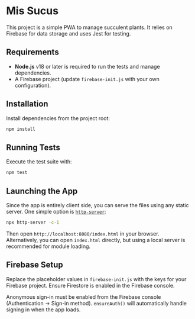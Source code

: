 # Mis Sucus

This project is a simple PWA to manage succulent plants. It relies on Firebase for data storage and uses Jest for testing.

## Requirements

- **Node.js** v18 or later is required to run the tests and manage dependencies.
- A Firebase project (update `firebase-init.js` with your own configuration).

## Installation

Install dependencies from the project root:

```bash
npm install
```

## Running Tests

Execute the test suite with:

```bash
npm test
```

## Launching the App

Since the app is entirely client side, you can serve the files using any static server. One simple option is [`http-server`](https://www.npmjs.com/package/http-server):

```bash
npx http-server -c-1
```

Then open `http://localhost:8080/index.html` in your browser. Alternatively, you can open `index.html` directly, but using a local server is recommended for module loading.

## Firebase Setup

Replace the placeholder values in `firebase-init.js` with the keys for your Firebase project. Ensure Firestore is enabled in the Firebase console.

Anonymous sign-in must be enabled from the Firebase console (Authentication → Sign-in method). `ensureAuth()` will automatically handle signing in when the app loads.

